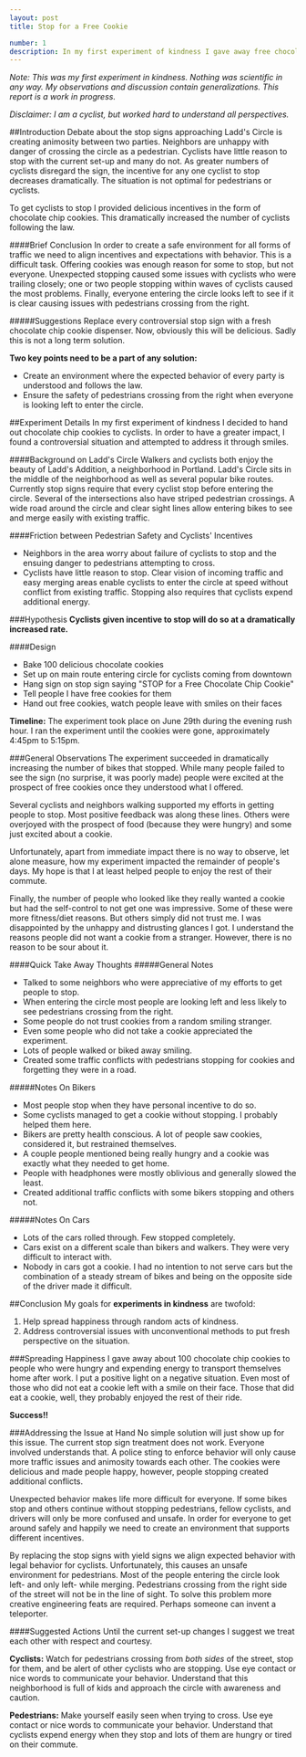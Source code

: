 ```yaml
--- 
layout: post 
title: Stop for a Free Cookie

number: 1
description: In my first experiment of kindness I gave away free chocolate chip cookies to people in Ladd's Circle during the evening commute. Previous evidence showed almost no one stopping. I demonstrated that with proper incentives cyclists are happy to stop. By addressing this issue with positive action I gained a greater understanding of the problems and potential solutions.
---
```

_Note: This was my first experiment in kindness. Nothing was scientific in any way. My observations and discussion contain generalizations. This report is a work in progress._

_Disclaimer: I am a cyclist, but worked hard to understand all perspectives._

##Introduction
Debate about the stop signs approaching Ladd's Circle is creating animosity between two parties. Neighbors are unhappy with danger of crossing the circle as a pedestrian. Cyclists have little reason to stop with the current set-up and many do not. As greater numbers of cyclists disregard the sign, the incentive for any one cyclist to stop decreases dramatically. The situation is not optimal for pedestrians or cyclists.

To get cyclists to stop I provided delicious incentives in the form of chocolate chip cookies. This dramatically increased the number of cyclists following the law.

####Brief Conclusion
In order to create a safe environment for all forms of traffic we need to align incentives and expectations with behavior. This is a difficult task. Offering cookies was enough reason for some to stop, but not everyone. Unexpected stopping caused some issues with cyclists who were trailing closely; one or two people stopping within waves of cyclists caused the most problems. Finally, everyone entering the circle looks left to see if it is clear causing issues with pedestrians crossing from the right.

#####Suggestions
Replace every controversial stop sign with a fresh chocolate chip cookie dispenser. Now, obviously this will be delicious. Sadly this is not a long term solution. 

__Two key points need to be a part of any solution:__

*   Create an environment where the expected behavior of every party is understood and follows the law.
*   Ensure the safety of pedestrians crossing from the right when everyone is looking left to enter the circle.


##Experiment Details
In my first experiment of kindness I decided to hand out chocolate chip cookies to cyclists. In order to have a greater impact, I found a controversial situation and attempted to address it through smiles.

####Background on Ladd's Circle
Walkers and cyclists both enjoy the beauty of Ladd's Addition, a neighborhood in Portland. Ladd's Circle sits in the middle of the neighborhood as well as several popular bike routes. Currently stop signs require that every cyclist stop before entering the circle. Several of the intersections also have striped pedestrian crossings. A wide road around the circle and clear sight lines allow entering bikes to see and merge easily with existing traffic.

####Friction between Pedestrian Safety and Cyclists' Incentives    
*   Neighbors in the area worry about failure of cyclists to stop and the ensuing danger to pedestrians attempting to cross.
*   Cyclists have little reason to stop. Clear vision of incoming traffic and easy merging areas enable cyclists to enter the circle at speed without conflict from existing traffic. Stopping  also requires that cyclists expend additional energy.


###Hypothesis
__Cyclists given incentive to stop will do so at a dramatically increased rate.__

####Design
*   Bake 100 delicious chocolate cookies
*   Set up on main route entering circle for cyclists coming from downtown
*   Hang sign on stop sign saying "STOP for a Free Chocolate Chip Cookie"
*   Tell people I have free cookies for them
*   Hand out free cookies, watch people leave with smiles on their faces

__Timeline:__
The experiment took place on June 29th during the evening rush hour. I ran the experiment until the cookies were gone, approximately 4:45pm to 5:15pm. 

###General Observations
The experiment succeeded in dramatically increasing the number of bikes that stopped. While many people failed to see the sign (no surprise, it was poorly made) people were excited at the prospect of free cookies once they understood what I offered.

Several cyclists and neighbors walking supported my efforts in getting people to stop. Most positive feedback was along these lines. Others were overjoyed with the prospect of food (because they were hungry) and some just excited about a cookie.

Unfortunately, apart from immediate impact there is no way to observe, let alone measure, how my experiment impacted the remainder of people's days. My hope is that I at least helped people to enjoy the rest of their commute.

Finally, the number of people who looked like they really wanted a cookie but had the self-control to not get one was impressive. Some of these were more fitness/diet reasons. But others simply did not trust me. I was disappointed by the unhappy and distrusting glances I got. I understand the reasons people did not want a cookie from a stranger. However, there is no reason to be sour about it.

####Quick Take Away Thoughts
#####General Notes
*   Talked to some neighbors who were appreciative of my efforts to get people to stop.
*   When entering the circle most people are looking left and less likely to see pedestrians crossing from the right.
*   Some people do not trust cookies from a random smiling stranger.
*   Even some people who did not take a cookie appreciated the experiment.
*   Lots of people walked or biked away smiling.
*   Created some traffic conflicts with pedestrians stopping for cookies and forgetting they were in a road.

#####Notes On Bikers
*   Most people stop when they have personal incentive to do so.
*   Some cyclists managed to get a cookie without stopping. I probably helped them here.
*   Bikers are pretty health conscious. A lot of people saw cookies, considered it, but restrained themselves.
*   A couple people mentioned being really hungry and a cookie was exactly what they needed to get home.
*   People with headphones were mostly oblivious and generally slowed the least.
*   Created additional traffic conflicts with some bikers stopping and others not.

#####Notes On Cars
*   Lots of the cars rolled through. Few stopped completely.
*   Cars exist on a different scale than bikers and walkers. They were very difficult to interact with.
*   Nobody in cars got a cookie. I had no intention to not serve cars but the combination of a steady stream of bikes and being on the opposite side of the driver made it difficult.

##Conclusion
My goals for __experiments in kindness__ are twofold:

1.  Help spread happiness through random acts of kindness.
2.  Address controversial issues with unconventional methods to put fresh perspective on the situation.

###Spreading Happiness
I gave away about 100 chocolate chip cookies to people who were hungry and expending energy to transport themselves home after work. I put a positive light on a negative situation. Even most of those who did not eat a cookie left with a smile on their face. Those that did eat a cookie, well, they probably enjoyed the rest of their ride.

__Success!!__

###Addressing the Issue at Hand
No simple solution will just show up for this issue. The current stop sign treatment does not work. Everyone involved understands that. A police sting to enforce behavior will only cause more traffic issues and animosity towards each other. The cookies were delicious and made people happy, however, people stopping created additional conflicts.

Unexpected behavior makes life more difficult for everyone. If some bikes stop and others continue without stopping pedestrians, fellow cyclists, and drivers will only be more confused and unsafe. In order for everyone to get around safely and happily we need to create an environment that supports different incentives. 

By replacing the stop signs with yield signs we align expected behavior with legal behavior for cyclists. Unfortunately, this causes an unsafe environment for pedestrians. Most of the people entering the circle look left- and only left- while merging. Pedestrians crossing from the right side of the street will not be in the line of sight. To solve this problem more creative engineering feats are required. Perhaps someone can invent a teleporter.

####Suggested Actions
Until the current set-up changes I suggest we treat each other with respect and courtesy.


__Cyclists:__ Watch for pedestrians crossing from _both sides_ of the street, stop for them, and be alert of other cyclists who are stopping. Use eye contact or nice words to communicate your behavior. Understand that this neighborhood is full of kids and approach the circle with awareness and caution.

__Pedestrians:__ Make yourself easily seen when trying to cross. Use eye contact or nice words to communicate your behavior. Understand that cyclists expend energy when they stop and lots of them are hungry or tired on their commute. 

